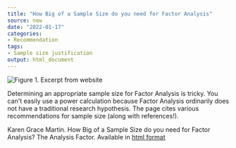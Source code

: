```yaml
---
title: "How Big of a Sample Size do you need for Factor Analysis"
source: new
date: "2022-01-17"
categories:
- Recommendation
tags:
- Sample size justification
output: html_document
---
```


![Figure 1. Excerpt from website](http://www.pmean.com/new-images/22/sample-size-factor-analysis-01.png)

<div class="notes">

Determining an appropriate sample size for Factor Analysis is tricky. You can't easily use a power calculation because Factor Analysis ordinarily does not have a traditional research hypothesis. The page cites various recommendations for sample size (along with references!).

Karen Grace Martin. How Big of a Sample Size do you need for Factor Analysis? The Analysis Factor. Available in [html format][mar1]

[mar1]: https://www.theanalysisfactor.com/sample-size-needed-for-factor-analysis/

</div>
